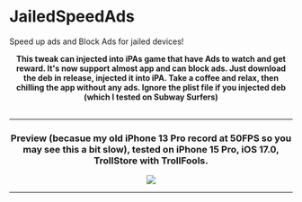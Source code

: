 # JailedSpeedAds
Speed up ads and Block Ads for jailed devices!

<div style="text-align: center;">
<b>This tweak can injected into iPAs game that have Ads to watch and get reward. It's now support almost app and can block ads. Just download the deb in release, injected it into iPA. Take a coffee and relax, then chilling the app without any ads. Ignore the plist file if you injected deb (which I tested on Subway Surfers)</b><br><br>

_________________

### Preview (becasue my old iPhone 13 Pro record at 50FPS so you may see this a bit slow), tested on iPhone 15 Pro, iOS 17.0, TrollStore with TrollFools.

<img src="https://raw.githubusercontent.com/34306/JailedSpeedAds/main/Preview.gif">
</div>

___
<br>
